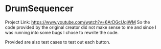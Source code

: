 # DrumSequencer

Project Link: https://www.youtube.com/watch?v=6ArDGcUqiWM
So the code provided by the original creator did not make sense to me and since I was running into some bugs I chose to rewrite the code.

Provided are also test cases to test out each button.
